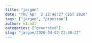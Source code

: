 ```yaml
---
title: "jargon"
date: "Thu Apr  2 22:48:27 CEST 2020"
tags: ["jargon", "pipotron"]
author: m1ch3l
categories: ["generated"]
slug: "jargon/2020-04-02-22:48:27"
---
```



